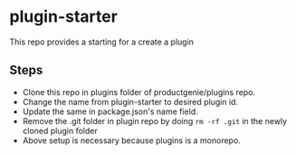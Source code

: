 # plugin-starter
This repo provides a starting for a create a plugin

## Steps

- Clone this repo in plugins folder of productgenie/plugins repo.
- Change the name from plugin-starter to desired plugin id.
- Update the same in package.json's name field.
- Remove the .git folder in plugin repo by doing `rm -rf .git` in the newly cloned plugin folder
- Above setup is necessary because plugins is a monorepo.
